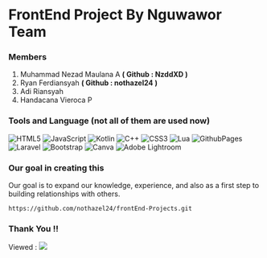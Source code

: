 # FrontEnd Project By Nguwawor Team 
### Members
1. Muhammad Nezad Maulana A **( Github : NzddXD )**
2. Ryan Ferdiansyah **( Github : nothazel24 )**
3. Adi Riansyah 
4. Handacana Vieroca P

### Tools and Language (not all of them are used now)
![HTML5](https://img.shields.io/badge/html5-%23E34F26.svg?style=flat-square&logo=html5&logoColor=white) ![JavaScript](https://img.shields.io/badge/javascript-%23323330.svg?style=flat-square&logo=javascript&logoColor=%23F7DF1E) ![Kotlin](https://img.shields.io/badge/kotlin-%237F52FF.svg?style=flat-square&logo=kotlin&logoColor=white) ![C++](https://img.shields.io/badge/c++-%2300599C.svg?style=flat-square&logo=c%2B%2B&logoColor=white) ![CSS3](https://img.shields.io/badge/css3-%231572B6.svg?style=flat-square&logo=css3&logoColor=white) ![Lua](https://img.shields.io/badge/lua-%232C2D72.svg?style=flat-square&logo=lua&logoColor=white) ![GithubPages](https://img.shields.io/badge/github%20pages-121013?style=flat-square&logo=github&logoColor=white) ![Laravel](https://img.shields.io/badge/laravel-%23FF2D20.svg?style=flat-square&logo=laravel&logoColor=white) ![Bootstrap](https://img.shields.io/badge/bootstrap-%238511FA.svg?style=flat-square&logo=bootstrap&logoColor=white) ![Canva](https://img.shields.io/badge/Canva-%2300C4CC.svg?style=flat-square&logo=Canva&logoColor=white) ![Adobe Lightroom](https://img.shields.io/badge/Adobe%20Lightroom-31A8FF.svg?style=flat-square&logo=Adobe%20Lightroom&logoColor=white)

### Our goal in creating this 
Our goal is to expand our knowledge, experience, and also as a first step to building relationships with others.

```shell
https://github.com/nothazel24/frontEnd-Projects.git
```

### Thank You !!


Viewed :
[![](https://visitcount.itsvg.in/api?id=nothazel24&icon=0&color=0)](https://visitcount.itsvg.in)

